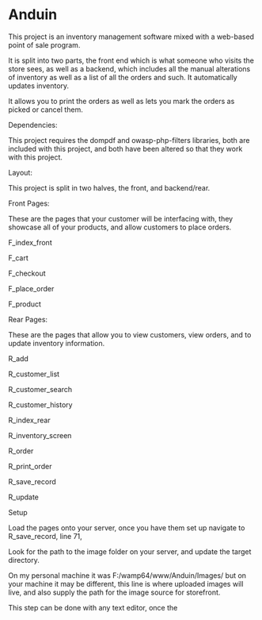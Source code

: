 # Anduin

This project is an inventory management software mixed with a web-based point of sale program.

It is split into two parts, the front end which is what someone who visits the store sees, as well as a backend, which 
includes all the manual alterations of inventory as well as a list of all the orders and such. It automatically updates
inventory. 

It allows you to print the orders as well as lets you mark the orders as picked or cancel them. 

Dependencies:

This project requires the dompdf and owasp-php-filters libraries, both are included with this project, and both have been altered so that they work with this project.

Layout:

This project is split in two halves, the front, and backend/rear.

Front Pages:

These are the pages that your customer will be interfacing with, they showcase all of your products, and allow customers to place orders.

F_index_front

F_cart

F_checkout

F_place_order

F_product

Rear Pages:

These are the pages that allow you to view customers, view orders, and to update inventory information.

R_add

R_customer_list

R_customer_search

R_customer_history

R_index_rear

R_inventory_screen

R_order

R_print_order

R_save_record

R_update



Setup

Load the pages onto your server, once you have them set up navigate to R_save_record, line 71,

Look for the path to the image folder on your server, and update the target directory. 

On my personal machine it was F:/wamp64/www/Anduin/Images/ but on your machine it may be different, this line is
where uploaded images will live, and also supply the path for the image source for storefront. 

This step can be done with any text editor, once the 
